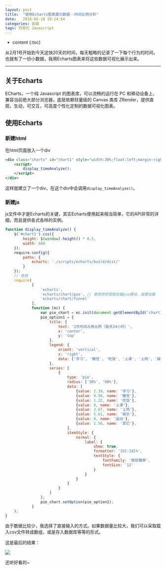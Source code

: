 ```yaml
---
layout: post
title:  "使用Echarts图表展示数据--时间比例分析"
date:   2016-02-18 19:14:54
categories: 前端
tags: 可视化 Javascript
---
```


* content
{:toc}

从2月1号开始到今天这快20天的时间，每天粗略的记录了一下每个行为的时间，也就有了一份小数据，我用Echarts图表来将这些数据可视化展示出来。

----------

## 关于Echarts

ECharts，一个纯 Javascript 的图表库，可以流畅的运行在 PC 和移动设备上，兼容当前绝大部分浏览器，底层依赖轻量级的 Canvas 类库 ZRender，提供直观，生动，可交互，可高度个性化定制的数据可视化图表。

## 使用Echarts

### 新建html

在html页面放入一个div

```html
<div class="charts" id="chart1" style="width:30%;float:left;margin-right:0;padding-right:0;border-right-width:0">
	<script>
		display_timeAnalyze();
	</script>
</div>
```

这样就建立了一个div，在这个div中会调用`display_timeAnalyze()`。

### 新建js

js文件中才是Echarts的关键，其实Echarts使用起来相当简单，它的API非常的详细，而且提供各式各样的实例。

```javascript
function display_timeAnalyze() {
    $('#chart1').css({
        height: $(window).height() * 0.5,
        width: 600
    });
    require.config({
        paths: {
            echarts: './scripts/echarts/build/dist/'
        }
    });
    // 使用
    require(
            [
                'echarts',
                'echarts/chart/pie', // 使用饼状图就加载pie模块，按需加载
                'echarts/chart/funnel'
            ],
            function (ec) {
                var pie_chart = ec.init(document.getElementById('chart1'));
                pie_option1 = {
                    title: {
                        text: '2月时间占用比例（每天24小时）',
                        x: 'center',
                        y: 'top'
                    },
                    legend: {
                        orient: 'vertical',
                        x: 'right',
                        data: ['学习', '睡觉', '吃饭', '上课', '上网', '娱乐', '运动', '其它']
                    },
                    series: [
                        {
                            type: 'pie',
                            radius: ['30%', '60%'],
                            data: [
                                {value: 2.39, name: '学习'},
                                {value: 9.56, name: '睡觉'},
                                {value: 1.22, name: '吃饭'},
                                {value: 0, name: '上课'},
                                {value: 3.67, name: '上网'},
                                {value: 5.61, name: '娱乐'},
                                {value: 0, name: '运动'},
                                {value: 1.56, name: '其它'},
                            ],
                            itemStyle: {
                                normal: {
                                    label: {
                                        show: true,
                                        formatter: '{b}:{d}%',
                                        textStyle: {
                                            fontFamily: '微软雅黑',
                                            fontSize: '12'
                                        }
                                    }
                                }
                            }
                        }
                    ]
                };
                pie_chart.setOption(pie_option1);
            }
    );
}
```

由于数据比较少，我选择了直接输入的方式。如果数据量比较大，我们可以采取载入csv文件转成数组，或是存入数据库等等的形式。

这是最后的结果：

![](http://i.imgur.com/78YZgyJ.png)

还听好看的~

